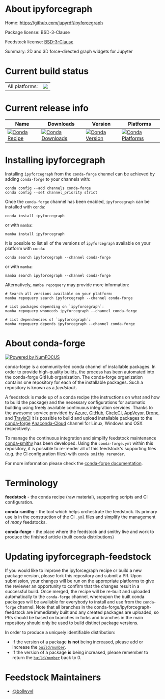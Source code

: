 About ipyforcegraph
===================

Home: https://github.com/jupyrdf/ipyforcegraph

Package license: BSD-3-Clause

Feedstock license: [BSD-3-Clause](https://github.com/conda-forge/ipyforcegraph-feedstock/blob/main/LICENSE.txt)

Summary: 2D and 3D force-directed graph widgets for Jupyter

Current build status
====================


<table><tr><td>All platforms:</td>
    <td>
      <a href="https://dev.azure.com/conda-forge/feedstock-builds/_build/latest?definitionId=18489&branchName=main">
        <img src="https://dev.azure.com/conda-forge/feedstock-builds/_apis/build/status/ipyforcegraph-feedstock?branchName=main">
      </a>
    </td>
  </tr>
</table>

Current release info
====================

| Name | Downloads | Version | Platforms |
| --- | --- | --- | --- |
| [![Conda Recipe](https://img.shields.io/badge/recipe-ipyforcegraph-green.svg)](https://anaconda.org/conda-forge/ipyforcegraph) | [![Conda Downloads](https://img.shields.io/conda/dn/conda-forge/ipyforcegraph.svg)](https://anaconda.org/conda-forge/ipyforcegraph) | [![Conda Version](https://img.shields.io/conda/vn/conda-forge/ipyforcegraph.svg)](https://anaconda.org/conda-forge/ipyforcegraph) | [![Conda Platforms](https://img.shields.io/conda/pn/conda-forge/ipyforcegraph.svg)](https://anaconda.org/conda-forge/ipyforcegraph) |

Installing ipyforcegraph
========================

Installing `ipyforcegraph` from the `conda-forge` channel can be achieved by adding `conda-forge` to your channels with:

```
conda config --add channels conda-forge
conda config --set channel_priority strict
```

Once the `conda-forge` channel has been enabled, `ipyforcegraph` can be installed with `conda`:

```
conda install ipyforcegraph
```

or with `mamba`:

```
mamba install ipyforcegraph
```

It is possible to list all of the versions of `ipyforcegraph` available on your platform with `conda`:

```
conda search ipyforcegraph --channel conda-forge
```

or with `mamba`:

```
mamba search ipyforcegraph --channel conda-forge
```

Alternatively, `mamba repoquery` may provide more information:

```
# Search all versions available on your platform:
mamba repoquery search ipyforcegraph --channel conda-forge

# List packages depending on `ipyforcegraph`:
mamba repoquery whoneeds ipyforcegraph --channel conda-forge

# List dependencies of `ipyforcegraph`:
mamba repoquery depends ipyforcegraph --channel conda-forge
```


About conda-forge
=================

[![Powered by
NumFOCUS](https://img.shields.io/badge/powered%20by-NumFOCUS-orange.svg?style=flat&colorA=E1523D&colorB=007D8A)](https://numfocus.org)

conda-forge is a community-led conda channel of installable packages.
In order to provide high-quality builds, the process has been automated into the
conda-forge GitHub organization. The conda-forge organization contains one repository
for each of the installable packages. Such a repository is known as a *feedstock*.

A feedstock is made up of a conda recipe (the instructions on what and how to build
the package) and the necessary configurations for automatic building using freely
available continuous integration services. Thanks to the awesome service provided by
[Azure](https://azure.microsoft.com/en-us/services/devops/), [GitHub](https://github.com/),
[CircleCI](https://circleci.com/), [AppVeyor](https://www.appveyor.com/),
[Drone](https://cloud.drone.io/welcome), and [TravisCI](https://travis-ci.com/)
it is possible to build and upload installable packages to the
[conda-forge](https://anaconda.org/conda-forge) [Anaconda-Cloud](https://anaconda.org/)
channel for Linux, Windows and OSX respectively.

To manage the continuous integration and simplify feedstock maintenance
[conda-smithy](https://github.com/conda-forge/conda-smithy) has been developed.
Using the ``conda-forge.yml`` within this repository, it is possible to re-render all of
this feedstock's supporting files (e.g. the CI configuration files) with ``conda smithy rerender``.

For more information please check the [conda-forge documentation](https://conda-forge.org/docs/).

Terminology
===========

**feedstock** - the conda recipe (raw material), supporting scripts and CI configuration.

**conda-smithy** - the tool which helps orchestrate the feedstock.
                   Its primary use is in the construction of the CI ``.yml`` files
                   and simplify the management of *many* feedstocks.

**conda-forge** - the place where the feedstock and smithy live and work to
                  produce the finished article (built conda distributions)


Updating ipyforcegraph-feedstock
================================

If you would like to improve the ipyforcegraph recipe or build a new
package version, please fork this repository and submit a PR. Upon submission,
your changes will be run on the appropriate platforms to give the reviewer an
opportunity to confirm that the changes result in a successful build. Once
merged, the recipe will be re-built and uploaded automatically to the
`conda-forge` channel, whereupon the built conda packages will be available for
everybody to install and use from the `conda-forge` channel.
Note that all branches in the conda-forge/ipyforcegraph-feedstock are
immediately built and any created packages are uploaded, so PRs should be based
on branches in forks and branches in the main repository should only be used to
build distinct package versions.

In order to produce a uniquely identifiable distribution:
 * If the version of a package **is not** being increased, please add or increase
   the [``build/number``](https://docs.conda.io/projects/conda-build/en/latest/resources/define-metadata.html#build-number-and-string).
 * If the version of a package **is** being increased, please remember to return
   the [``build/number``](https://docs.conda.io/projects/conda-build/en/latest/resources/define-metadata.html#build-number-and-string)
   back to 0.

Feedstock Maintainers
=====================

* [@bollwyvl](https://github.com/bollwyvl/)

